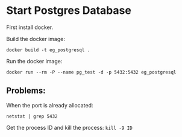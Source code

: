 # Start Postgres Database
First install docker.

Build the docker image:

``` docker build -t eg_postgresql . ```

Run the docker image:

```docker run --rm -P --name pg_test -d -p 5432:5432 eg_postgresql```

## Problems:
When the port is already allocated: 

```netstat | grep 5432```

Get the process ID and kill the process:
```kill -9 ID```

